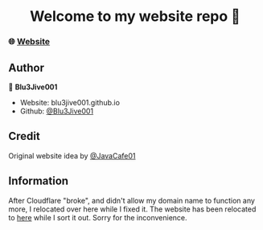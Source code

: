 <h1 align="center">Welcome to my website repo 👋</h1>

### 🌐 [Website](https://blu3jive001.github.io)

## Author

👤 **Blu3Jive001**

* Website: blu3jive001.github.io
* Github: [@Blu3Jive001](https://github.com/Blu3Jive001)

## Credit
Original website idea by [@JavaCafe01](https://github.com/JavaCafe01)

## Information

After Cloudflare "broke", and didn't allow my domain name to function any more, I relocated over here while I fixed it. The website has been relocated to [here](https://blu3jive001.github.io) while I sort it out. Sorry for the inconvenience.
